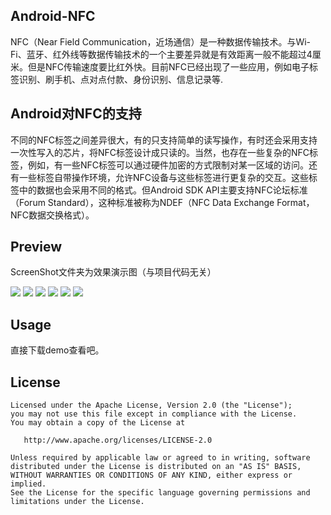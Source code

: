 ## Android-NFC

NFC（Near Field Communication，近场通信）是一种数据传输技术。与Wi-Fi、蓝牙、红外线等数据传输技术的一个主要差异就是有效距离一般不能超过4厘米。但是NFC传输速度要比红外快。目前NFC已经出现了一些应用，例如电子标签识别、刷手机、点对点付款、身份识别、信息记录等.

## Android对NFC的支持

不同的NFC标签之间差异很大，有的只支持简单的读写操作，有时还会采用支持一次性写入的芯片，将NFC标签设计成只读的。当然，也存在一些复杂的NFC标签，例如，有一些NFC标签可以通过硬件加密的方式限制对某一区域的访问。还有一些标签自带操作环境，允许NFC设备与这些标签进行更复杂的交互。这些标签中的数据也会采用不同的格式。但Android SDK API主要支持NFC论坛标准（Forum Standard），这种标准被称为NDEF（NFC Data Exchange Format，NFC数据交换格式）。

## Preview

ScreenShot文件夹为效果演示图（与项目代码无关）

![](https://raw.githubusercontent.com/smartbetter/Android-NFC/master/ScreenShot/screenshot1.png)
![](https://raw.githubusercontent.com/smartbetter/Android-NFC/master/ScreenShot/screenshot2.png)
![](https://raw.githubusercontent.com/smartbetter/Android-NFC/master/ScreenShot/screenshot3.png)
![](https://raw.githubusercontent.com/smartbetter/Android-NFC/master/ScreenShot/screenshot4.png)
![](https://raw.githubusercontent.com/smartbetter/Android-NFC/master/ScreenShot/screenshot5.png)
![](https://raw.githubusercontent.com/smartbetter/Android-NFC/master/ScreenShot/screenshot6.png)

## Usage

直接下载demo查看吧。

## License

    Licensed under the Apache License, Version 2.0 (the "License");
    you may not use this file except in compliance with the License.
    You may obtain a copy of the License at

       http://www.apache.org/licenses/LICENSE-2.0

    Unless required by applicable law or agreed to in writing, software
    distributed under the License is distributed on an "AS IS" BASIS,
    WITHOUT WARRANTIES OR CONDITIONS OF ANY KIND, either express or implied.
    See the License for the specific language governing permissions and
    limitations under the License.
